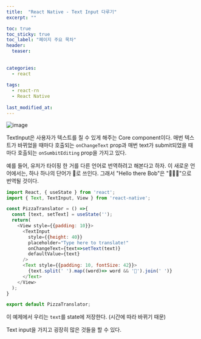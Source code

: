 ```yaml
---
title:  "React Native - Text Input 다루기"
excerpt: ""

toc: true
toc_sticky: true
toc_label: "페이지 주요 목차"
header:
  teaser: 
  
  
categories:
  - react
  
tags:
  - react-rn
  - React Native
  
last_modified_at: 
---
```


![image](https://user-images.githubusercontent.com/41438361/90485901-2404bb80-e173-11ea-8aaf-141b0555134b.png)
 
TextInput은 사용자가 텍스트를 칠 수 있게 해주는 Core component이다. 매번 텍스트가 바뀌었을 때마다 호출되는 
`onChangeText` prop과 매번 text가 submit되었을 때마다 호출되는 `onSumbitEditing` prop을 가지고 있다.

예를 들어, 유저가 타이핑 한 거를 다른 언어로 번역하려고 해본다고 하자. 이 새로운 언어에서는, 하나 하나의 단어가 
🍕로 쓰인다. 그래서 "Hello there Bob"은 "🍕🍕🍕"으로 번역될 것이다.

```js
import React, { useState } from 'react';
import { Text, TextInput, View } from 'react-native';

const PizzaTranslator = () =>{
  const [text, setText] = useState('');
  return(
    <View style={{padding: 10}}>
      <TextInput
        style={{height: 40}}
        placeholder="Type here to translate!"
        onChangeText={text=>setText(text)}
        defaultValue={text}
      />
      <Text style={{padding: 10, fontSize: 42}}>
        {text.split(' ').map((word)=> word && '🍕').join(' ')}
      </Text>
    </View>
  );
}

export default PizzaTranslator;
```

이 예제에서 우리는 `text`를 state에 저장한다. (시간에 따라 바뀌기 때문)

Text input을 가지고 굉장히 많은 것들을 할 수 있다.






